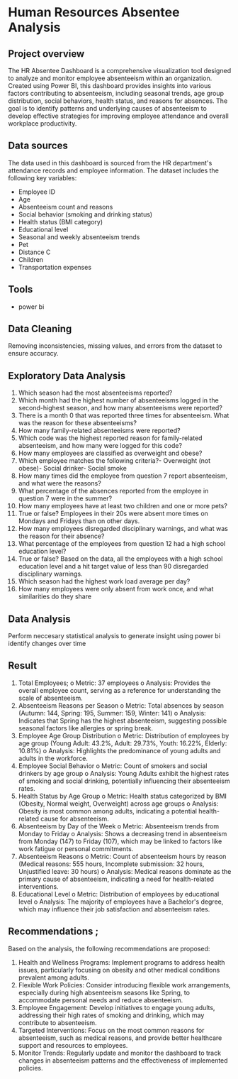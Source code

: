 # Human Resources Absentee Analysis 
## Project overview 

The HR Absentee Dashboard is a comprehensive visualization tool designed to analyze and monitor employee absenteeism within an organization. Created using Power BI, this dashboard provides insights into various factors contributing to absenteeism, including seasonal trends, age group distribution, social behaviors, health status, and reasons for absences. The goal is to identify patterns and underlying causes of absenteeism to develop effective strategies for improving employee attendance and overall workplace productivity.

## Data sources
The data used in this dashboard is sourced from the HR department's attendance records and employee information. The dataset includes the following key variables:
-	Employee ID
-	 Age
-	 Absenteeism count and reasons
-	 Social behavior (smoking and drinking status)
-	 Health status (BMI category)
-	 Educational level
-	 Seasonal and weekly absenteeism trends
-	 Pet
-	 Distance	C
-	 Children
-	 Transportation expenses

 ## Tools 
  - power bi

## Data Cleaning
Removing inconsistencies, missing values, and errors from the dataset to ensure accuracy.

## Exploratory Data Analysis 
 1. Which season had the most absenteeisms reported?
 2. Which month had the highest number of absenteeisms logged in the second-highest season, and how 
many absenteeisms were reported?
 3. There is a month 0 that was reported three times for absenteeism. What was the reason for these 
absenteeisms?
 4. How many family-related absenteeisms were reported?
 5. Which code was the highest reported reason for family-related absenteeism, and how many were 
logged for this code?
 6. How many employees are classified as overweight and obese?
 7. Which employee matches the following criteria?- Overweight (not obese)- Social drinker- Social smoke
 8. How many times did the employee from question 7 report absenteeism, and what were the reasons?
 9. What percentage of the absences reported from the employee in question 7 were in the summer?
 10. How many employees have at least two children and one or more pets?
 11. True or false? Employees in their 20s were absent more times on Mondays and Fridays than on other 
days.
 12. How many employees disregarded disciplinary warnings, and what was the reason for their absence?
 13. What percentage of the employees from question 12 had a high school education level?
 14. True or false? Based on the data, all the employees with a high school education level and a hit target 
value of less than 90 disregarded disciplinary warnings.
 15. Which season had the highest work load average per day?
 16. How many employees were only absent from work once, and what similarities do they share

## Data Analysis 
Perform neccesary statistical analysis to generate insight using power bi 
identify changes over time 

## Result
1.	Total Employees;
o	Metric: 37 employees
o	Analysis: Provides the overall employee count, serving as a reference for understanding the scale of absenteeism.
2.	Absenteeism Reasons per Season
o	Metric: Total absences by season (Autumn: 144, Spring: 195, Summer: 159, Winter: 141)
o	Analysis: Indicates that Spring has the highest absenteeism, suggesting possible seasonal factors like allergies or spring break.
3.	Employee Age Group Distribution
o	Metric: Distribution of employees by age group (Young Adult: 43.2%, Adult: 29.73%, Youth: 16.22%, Elderly: 10.81%)
o	Analysis: Highlights the predominance of young adults and adults in the workforce.
4.	Employee Social Behavior
o	Metric: Count of smokers and social drinkers by age group
o	Analysis: Young Adults exhibit the highest rates of smoking and social drinking, potentially influencing their absenteeism rates.
5.	Health Status by Age Group
o	Metric: Health status categorized by BMI (Obesity, Normal weight, Overweight) across age groups
o	Analysis: Obesity is most common among adults, indicating a potential health-related cause for absenteeism.
6.	Absenteeism by Day of the Week
o	Metric: Absenteeism trends from Monday to Friday
o	Analysis: Shows a decreasing trend in absenteeism from Monday (147) to Friday (107), which may be linked to factors like work fatigue or personal commitments.
7.	Absenteeism Reasons
o	Metric: Count of absenteeism hours by reason (Medical reasons: 555 hours, Incomplete submission: 32 hours, Unjustified leave: 30 hours)
o	Analysis: Medical reasons dominate as the primary cause of absenteeism, indicating a need for health-related interventions.
8.	Educational Level
o	Metric: Distribution of employees by educational level
o	Analysis: The majority of employees have a Bachelor's degree, which may influence their job satisfaction and absenteeism rates.
## Recommendations ;
Based on the analysis, the following recommendations are proposed:
1.	Health and Wellness Programs: Implement programs to address health issues, particularly focusing on obesity and other medical conditions prevalent among adults.
2.	Flexible Work Policies: Consider introducing flexible work arrangements, especially during high absenteeism seasons like Spring, to accommodate personal needs and reduce absenteeism.
3.	Employee Engagement: Develop initiatives to engage young adults, addressing their high rates of smoking and drinking, which may contribute to absenteeism.
4.	Targeted Interventions: Focus on the most common reasons for absenteeism, such as medical reasons, and provide better healthcare support and resources to employees.
5.	Monitor Trends: Regularly update and monitor the dashboard to track changes in absenteeism patterns and the effectiveness of implemented policies.

